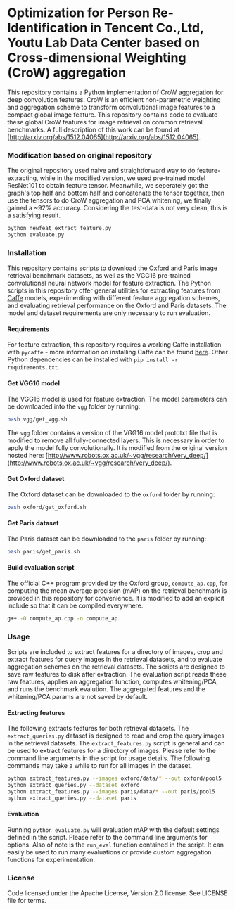 # Optimization for Person Re-Identification in Tencent Co.,Ltd, Youtu Lab Data Center based on Cross-dimensional Weighting (CroW) aggregation 

This repository contains a Python implementation of CroW aggregation for deep convolution features. CroW is an efficient non-parametric weighting and aggregation scheme to transform convolutional image features to a compact global image feature. This repository contains code to evaluate these global CroW features for image retrieval on common retrieval benchmarks. A full description of this work can be found at [http://arxiv.org/abs/1512.04065](http://arxiv.org/abs/1512.04065).

### Modification based on original repository

The original repository used naive and straightforward way to do feature-extracting, while in the modified version, we used pre-trained model ResNet101 to obtain feature tensor. Meanwhile, we seperately got the graph's top half and bottom half and concatenate the tensor together, then use the tensors to do CroW aggregation and PCA whitening, we finally gained a ~92% accuracy. Considering the test-data is not very clean, this is a satisfying result. 

```bash
python newfeat_extract_feature.py
python evaluate.py
```

### Installation

This repository contains scripts to download the [Oxford](http://www.robots.ox.ac.uk/~vgg/data/oxbuildings/) and [Paris](http://www.robots.ox.ac.uk/~vgg/data/parisbuildings/) image retrieval benchmark datasets, as well as the VGG16 pre-trained convolutional neural network model for feature extraction. The Python scripts in this repository offer general utilities for extracting features from [Caffe](http://caffe.berkeleyvision.org/) models, experimenting with different feature aggregation schemes, and evaluating retrieval performance on the Oxford and Paris datasets. The model and dataset requirements are only necessary to run evaluation.

#### Requirements

For feature extraction, this repository requires a working Caffe installation with `pycaffe` - more information on installing Caffe can be found [here](http://caffe.berkeleyvision.org/installation.html). Other Python dependencies can be installed with `pip install -r requirements.txt`.

#### Get VGG16 model

The VGG16 model is used for feature extraction. The model parameters can be downloaded into the `vgg` folder by running:

```bash
bash vgg/get_vgg.sh
```

The `vgg` folder contains a version of the VGG16 model prototxt file that is modified to remove all fully-connected layers. This is necessary in order to apply the model fully convolutionally. It is modified from the original version hosted here: [http://www.robots.ox.ac.uk/~vgg/research/very_deep/](http://www.robots.ox.ac.uk/~vgg/research/very_deep/).

#### Get Oxford dataset

The Oxford dataset can be downloaded to the `oxford` folder by running:

```bash
bash oxford/get_oxford.sh
```

#### Get Paris dataset

The Paris dataset can be downloaded to the `paris` folder by running:

```bash
bash paris/get_paris.sh
```

#### Build evaluation script

The official C++ program provided by the Oxford group, `compute_ap.cpp`, for computing the mean average precision (mAP) on the retrieval benchmark is provided in this repository for convenience. It is modified to add an explicit include so that it can be compiled everywhere.

```bash
g++ -O compute_ap.cpp -o compute_ap
```

### Usage

Scripts are included to extract features for a directory of images, crop and extract features for query images in the retrieval datasets, and to evaluate aggregation schemes on the retrieval datasets. The scripts are designed to save raw features to disk after extraction. The evaluation script reads these raw features, applies an aggregation function, computes whitening/PCA, and runs the benchmark evalution. The aggregated features and the whitening/PCA params are not saved by default.

#### Extracting features

The following extracts features for both retrieval datasets. The `extract_queries.py` dataset is designed to read and crop the query images in the retrieval datasets. The `extract_features.py` script is general and can be used to extract features for a directory of images. Please refer to the command line arguments in the script for usage details. The following commands may take a while to run for all images in the dataset.

```bash
python extract_features.py --images oxford/data/* --out oxford/pool5
python extract_queries.py --dataset oxford
python extract_features.py --images paris/data/* --out paris/pool5
python extract_queries.py --dataset paris
```

#### Evaluation

Running `python evaluate.py` will evaluation mAP with the default settings defined in the script. Please refer to the command line arguments for options. Also of note is the `run_eval` function contained in the script. It can easily be used to run many evaluations or provide custom aggregation functions for experimentation.

### License

Code licensed under the Apache License, Version 2.0 license. See LICENSE file for terms.
